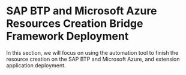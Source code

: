 # SAP BTP and Microsoft Azure Resources Creation  Bridge Framework Deployment

In this section, we will focus on using the automation tool to finish the resource creation on the SAP BTP and Microsoft Azure, and extension application deployment.

